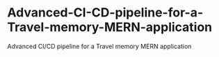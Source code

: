 # Advanced-CI-CD-pipeline-for-a-Travel-memory-MERN-application
Advanced CI/CD pipeline for a Travel memory MERN application

